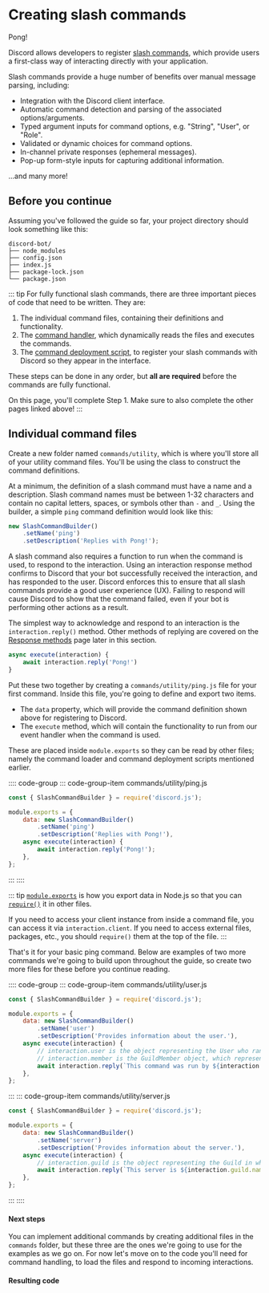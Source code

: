 # Creating slash commands

<DiscordMessages>
	<DiscordMessage profile="bot">
		<template #interactions>
			<DiscordInteraction profile="user" :command="true">ping</DiscordInteraction>
		</template>
		Pong!
	</DiscordMessage>
</DiscordMessages>

Discord allows developers to register [slash commands](https://discord.com/developers/docs/interactions/application-commands), which provide users a first-class way of interacting directly with your application. 

Slash commands provide a huge number of benefits over manual message parsing, including:

- Integration with the Discord client interface.
- Automatic command detection and parsing of the associated options/arguments.
- Typed argument inputs for command options, e.g. "String", "User", or "Role".
- Validated or dynamic choices for command options.
- In-channel private responses (ephemeral messages).
- Pop-up form-style inputs for capturing additional information.

...and many more!

## Before you continue

Assuming you've followed the guide so far, your project directory should look something like this:

```:no-line-numbers
discord-bot/
├── node_modules
├── config.json
├── index.js
├── package-lock.json
└── package.json
```

::: tip
For fully functional slash commands, there are three important pieces of code that need to be written. They are:

1. The individual command files, containing their definitions and functionality.
2. The [command handler](command-handling.html), which dynamically reads the files and executes the commands.
3. The [command deployment script](command-deployment.html), to register your slash commands with Discord so they appear in the interface.

These steps can be done in any order, but **all are required** before the commands are fully functional.

On this page, you'll complete Step 1. Make sure to also complete the other pages linked above!
:::

## Individual command files

Create a new folder named `commands/utility`, which is where you'll store all of your utility command files. You'll be using the <DocsLink section="builders" path="SlashCommandBuilder:Class"/> class to construct the command definitions.

At a minimum, the definition of a slash command must have a name and a description. Slash command names must be between 1-32 characters and contain no capital letters, spaces, or symbols other than `-` and `_`. Using the builder, a simple `ping` command definition would look like this:

```js
new SlashCommandBuilder()
	.setName('ping')
	.setDescription('Replies with Pong!');
```

A slash command also requires a function to run when the command is used, to respond to the interaction. Using an interaction response method confirms to Discord that your bot successfully received the interaction, and has responded to the user. Discord enforces this to ensure that all slash commands provide a good user experience (UX). Failing to respond will cause Discord to show that the command failed, even if your bot is performing other actions as a result.

The simplest way to acknowledge and respond to an interaction is the `interaction.reply()` method. Other methods of replying are covered on the [Response methods](/slash-commands/response-methods.md) page later in this section.

<!-- eslint-skip -->

```js
async execute(interaction) {
	await interaction.reply('Pong!')
}
```

Put these two together by creating a `commands/utility/ping.js` file for your first command. Inside this file, you're going to define and export two items.
- The `data` property, which will provide the command definition shown above for registering to Discord.
- The `execute` method, which will contain the functionality to run from our event handler when the command is used.

These are placed inside `module.exports` so they can be read by other files; namely the command loader and command deployment scripts mentioned earlier.

:::: code-group
::: code-group-item commands/utility/ping.js
```js
const { SlashCommandBuilder } = require('discord.js');

module.exports = {
	data: new SlashCommandBuilder()
		.setName('ping')
		.setDescription('Replies with Pong!'),
	async execute(interaction) {
		await interaction.reply('Pong!');
	},
};
```
:::
::::

::: tip
[`module.exports`](https://nodejs.org/api/modules.html#modules_module_exports) is how you export data in Node.js so that you can [`require()`](https://nodejs.org/api/modules.html#modules_require_id) it in other files.

If you need to access your client instance from inside a command file, you can access it via `interaction.client`. If you need to access external files, packages, etc., you should `require()` them at the top of the file.
:::

That's it for your basic ping command. Below are examples of two more commands we're going to build upon throughout the guide, so create two more files for these before you continue reading.

:::: code-group
::: code-group-item commands/utility/user.js
```js
const { SlashCommandBuilder } = require('discord.js');

module.exports = {
	data: new SlashCommandBuilder()
		.setName('user')
		.setDescription('Provides information about the user.'),
	async execute(interaction) {
		// interaction.user is the object representing the User who ran the command
		// interaction.member is the GuildMember object, which represents the user in the specific guild
		await interaction.reply(`This command was run by ${interaction.user.username}, who joined on ${interaction.member.joinedAt}.`);
	},
};
```
:::
::: code-group-item commands/utility/server.js
```js
const { SlashCommandBuilder } = require('discord.js');

module.exports = {
	data: new SlashCommandBuilder()
		.setName('server')
		.setDescription('Provides information about the server.'),
	async execute(interaction) {
		// interaction.guild is the object representing the Guild in which the command was run
		await interaction.reply(`This server is ${interaction.guild.name} and has ${interaction.guild.memberCount} members.`);
	},
};
```
:::
::::

#### Next steps

You can implement additional commands by creating additional files in the `commands` folder, but these three are the ones we're going to use for the examples as we go on. For now let's move on to the code you'll need for command handling, to load the files and respond to incoming interactions.

#### Resulting code

<ResultingCode path="creating-your-bot/slash-commands" />